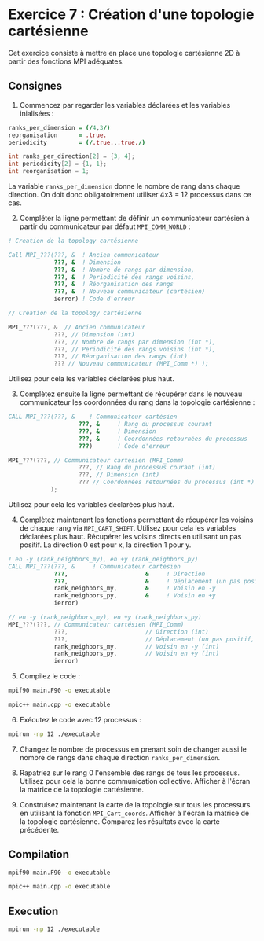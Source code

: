 # Exercice 7 : Création d'une topologie cartésienne

Cet exercice consiste à mettre en place une topologie cartésienne 2D à
partir des fonctions MPI adéquates.

## Consignes

1. Commencez par regarder les variables déclarées et les variables inialisées :

```fortran
ranks_per_dimension = (/4,3/)
reorganisation      = .true.
periodicity         = (/.true.,.true./)
```

```C++
int ranks_per_direction[2] = {3, 4};
int periodicity[2] = {1, 1};
int reorganisation = 1;
```

La variable `ranks_per_dimension` donne le nombre de rang dans chaque direction.
On doit donc obligatoirement utiliser 4x3 = 12 processus dans ce cas.

2. Compléter la ligne permettant de définir un communicateur cartésien à partir du communicateur par défaut `MPI_COMM_WORLD` :

```fortran
! Creation de la topology cartésienne

Call MPI_???(???, &  ! Ancien communicateur
             ???, &  ! Dimension
             ???, &  ! Nombre de rangs par dimension,
             ???, &  ! Periodicité des rangs voisins,
             ???, &  ! Réorganisation des rangs
             ???, &  ! Nouveau communicateur (cartésien)
             ierror) ! Code d'erreur
```

```C++
// Creation de la topology cartésienne

MPI_???(???, &  // Ancien communicateur
             ???, // Dimension (int)
             ???, // Nombre de rangs par dimension (int *),
             ???, // Periodicité des rangs voisins (int *),
             ???, // Réorganisation des rangs (int)
             ??? // Nouveau communicateur (MPI_Comm *) );
```

Utilisez pour cela les variables déclarées plus haut.

3. Complètez ensuite la ligne permettant de récupérer dans le nouveau communicateur les coordonnées du rang dans la topologie cartésienne :

```fortran
CALL MPI_???(???, &    ! Communicateur cartésien
                    ???, &     ! Rang du processus courant
                    ???, &     ! Dimension
                    ???, &     ! Coordonnées retournées du processus
                    ???)       ! Code d'erreur
```

```C++
MPI_???(???, // Communicateur cartésien (MPI_Comm)
                    ???, // Rang du processus courant (int)
                    ???, // Dimension (int)
                    ??? // Coordonnées retournées du processus (int *)
            );
```

Utilisez pour cela les variables déclarées plus haut.

4. Complètez maintenant les fonctions permettant de récupérer les voisins
de chaque rang via `MPI_CART_SHIFT`. Utilisez pour cela les variables déclarées
plus haut. Récupérer les voisins directs en utilisant un pas positif.
La direction 0 est pour x, la direction 1 pour y.

```fortran
! en -y (rank_neighbors_my), en +y (rank_neighbors_py)
CALL MPI_???(???, &     ! Communicateur cartésien
             ???,                      &     ! Direction
             ???,                      &     ! Déplacement (un pas positif)
             rank_neighbors_my,        &     ! Voisin en -y
             rank_neighbors_py,        &     ! Voisin en +y
             ierror)
```

```C++
// en -y (rank_neighbors_my), en +y (rank_neighbors_py)
MPI_???(???, // Communicateur cartésien (MPI_Comm)
             ???,                      // Direction (int)
             ???,                      // Déplacement (un pas positif, int)
             rank_neighbors_my,        // Voisin en -y (int)
             rank_neighbors_py,        // Voisin en +y (int)
             ierror)
```

5. Compilez le code :

```bash
mpif90 main.F90 -o executable
```

```bash
mpic++ main.cpp -o executable
```

6. Exécutez le code avec 12 processus :

```bash
mpirun -np 12 ./executable
```

7. Changez le nombre de processus en prenant soin de changer aussi
le nombre de rangs dans chaque direction `ranks_per_dimension`.

8. Rapatriez sur le rang 0 l'ensemble des rangs de tous les processus.
Utilisez pour cela la bonne communication collective.
Afficher à l'écran la matrice de la topologie cartésienne.

9. Construisez maintenant la carte de la topologie sur tous les processurs en utilisant la fonction `MPI_Cart_coords`.
Afficher à l'écran la matrice de la topologie cartésienne.
Comparez les résultats avec la carte précédente.

## Compilation

```bash
mpif90 main.F90 -o executable
```

```bash
mpic++ main.cpp -o executable
```

## Execution

```bash
mpirun -np 12 ./executable
```
